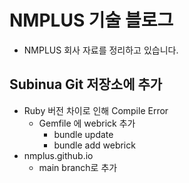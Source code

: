 # NMPLUS 기술 블로그

- NMPLUS 회사 자료를 정리하고 있습니다.

## Subinua Git 저장소에 추가
- Ruby 버전 차이로 인해 Compile Error
  - Gemfile 에 webrick 추가
    - bundle update
    - bundle add webrick
- nmplus.github.io
  - main branch로 추가